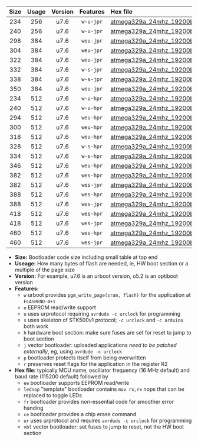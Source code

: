 |Size|Usage|Version|Features|Hex file|
|:-:|:-:|:-:|:-:|:--|
|234|256|u7.6|`w-u-jpr`|[atmega329a_24mhz_19200bps_ur_vbl.hex](https://raw.githubusercontent.com/stefanrueger/urboot/main/atmega329a_24mhz_19200bps_ur_vbl.hex)|
|240|256|u7.6|`w-u-jpr`|[atmega329a_24mhz_19200bps_lednop_ur_vbl.hex](https://raw.githubusercontent.com/stefanrueger/urboot/main/atmega329a_24mhz_19200bps_lednop_ur_vbl.hex)|
|298|384|u7.6|`weu-jpr`|[atmega329a_24mhz_19200bps_ee_ur_vbl.hex](https://raw.githubusercontent.com/stefanrueger/urboot/main/atmega329a_24mhz_19200bps_ee_ur_vbl.hex)|
|304|384|u7.6|`weu-jpr`|[atmega329a_24mhz_19200bps_ee_lednop_ur_vbl.hex](https://raw.githubusercontent.com/stefanrueger/urboot/main/atmega329a_24mhz_19200bps_ee_lednop_ur_vbl.hex)|
|322|384|u7.6|`weu-jpr`|[atmega329a_24mhz_19200bps_ee_lednop_fr_ur_vbl.hex](https://raw.githubusercontent.com/stefanrueger/urboot/main/atmega329a_24mhz_19200bps_ee_lednop_fr_ur_vbl.hex)|
|332|384|u7.6|`w-s-jpr`|[atmega329a_24mhz_19200bps_vbl.hex](https://raw.githubusercontent.com/stefanrueger/urboot/main/atmega329a_24mhz_19200bps_vbl.hex)|
|338|384|u7.6|`w-s-jpr`|[atmega329a_24mhz_19200bps_lednop_vbl.hex](https://raw.githubusercontent.com/stefanrueger/urboot/main/atmega329a_24mhz_19200bps_lednop_vbl.hex)|
|350|384|u7.6|`weu-jpr`|[atmega329a_24mhz_19200bps_ee_lednop_fr_ce_ur_vbl.hex](https://raw.githubusercontent.com/stefanrueger/urboot/main/atmega329a_24mhz_19200bps_ee_lednop_fr_ce_ur_vbl.hex)|
|234|512|u7.6|`w-u-hpr`|[atmega329a_24mhz_19200bps_ur.hex](https://raw.githubusercontent.com/stefanrueger/urboot/main/atmega329a_24mhz_19200bps_ur.hex)|
|240|512|u7.6|`w-u-hpr`|[atmega329a_24mhz_19200bps_lednop_ur.hex](https://raw.githubusercontent.com/stefanrueger/urboot/main/atmega329a_24mhz_19200bps_lednop_ur.hex)|
|294|512|u7.6|`weu-hpr`|[atmega329a_24mhz_19200bps_ee_ur.hex](https://raw.githubusercontent.com/stefanrueger/urboot/main/atmega329a_24mhz_19200bps_ee_ur.hex)|
|300|512|u7.6|`weu-hpr`|[atmega329a_24mhz_19200bps_ee_lednop_ur.hex](https://raw.githubusercontent.com/stefanrueger/urboot/main/atmega329a_24mhz_19200bps_ee_lednop_ur.hex)|
|318|512|u7.6|`weu-hpr`|[atmega329a_24mhz_19200bps_ee_lednop_fr_ur.hex](https://raw.githubusercontent.com/stefanrueger/urboot/main/atmega329a_24mhz_19200bps_ee_lednop_fr_ur.hex)|
|328|512|u7.6|`w-s-hpr`|[atmega329a_24mhz_19200bps.hex](https://raw.githubusercontent.com/stefanrueger/urboot/main/atmega329a_24mhz_19200bps.hex)|
|334|512|u7.6|`w-s-hpr`|[atmega329a_24mhz_19200bps_lednop.hex](https://raw.githubusercontent.com/stefanrueger/urboot/main/atmega329a_24mhz_19200bps_lednop.hex)|
|346|512|u7.6|`weu-hpr`|[atmega329a_24mhz_19200bps_ee_lednop_fr_ce_ur.hex](https://raw.githubusercontent.com/stefanrueger/urboot/main/atmega329a_24mhz_19200bps_ee_lednop_fr_ce_ur.hex)|
|382|512|u7.6|`wes-hpr`|[atmega329a_24mhz_19200bps_ee.hex](https://raw.githubusercontent.com/stefanrueger/urboot/main/atmega329a_24mhz_19200bps_ee.hex)|
|382|512|u7.6|`wes-jpr`|[atmega329a_24mhz_19200bps_ee_vbl.hex](https://raw.githubusercontent.com/stefanrueger/urboot/main/atmega329a_24mhz_19200bps_ee_vbl.hex)|
|388|512|u7.6|`wes-hpr`|[atmega329a_24mhz_19200bps_ee_lednop.hex](https://raw.githubusercontent.com/stefanrueger/urboot/main/atmega329a_24mhz_19200bps_ee_lednop.hex)|
|388|512|u7.6|`wes-jpr`|[atmega329a_24mhz_19200bps_ee_lednop_vbl.hex](https://raw.githubusercontent.com/stefanrueger/urboot/main/atmega329a_24mhz_19200bps_ee_lednop_vbl.hex)|
|418|512|u7.6|`wes-hpr`|[atmega329a_24mhz_19200bps_ee_lednop_fr.hex](https://raw.githubusercontent.com/stefanrueger/urboot/main/atmega329a_24mhz_19200bps_ee_lednop_fr.hex)|
|418|512|u7.6|`wes-jpr`|[atmega329a_24mhz_19200bps_ee_lednop_fr_vbl.hex](https://raw.githubusercontent.com/stefanrueger/urboot/main/atmega329a_24mhz_19200bps_ee_lednop_fr_vbl.hex)|
|460|512|u7.6|`wes-hpr`|[atmega329a_24mhz_19200bps_ee_lednop_fr_ce.hex](https://raw.githubusercontent.com/stefanrueger/urboot/main/atmega329a_24mhz_19200bps_ee_lednop_fr_ce.hex)|
|460|512|u7.6|`wes-jpr`|[atmega329a_24mhz_19200bps_ee_lednop_fr_ce_vbl.hex](https://raw.githubusercontent.com/stefanrueger/urboot/main/atmega329a_24mhz_19200bps_ee_lednop_fr_ce_vbl.hex)|

- **Size:** Bootloader code size including small table at top end
- **Useage:** How many bytes of flash are needed, ie, HW boot section or a multiple of the page size
- **Version:** For example, u7.6 is an urboot version, o5.2 is an optiboot version
- **Features:**
  + `w` urboot provides `pgm_write_page(sram, flash)` for the application at `FLASHEND-4+1`
  + `e` EEPROM read/write support
  + `u` uses urprotocol requiring `avrdude -c urclock` for programming
  + `s` uses skeleton of STK500v1 protocol; `-c urclock` and `-c arduino` both work
  + `h` hardware boot section: make sure fuses are set for reset to jump to boot section
  + `j` vector bootloader: uploaded applications *need to be patched externally*, eg, using `avrdude -c urclock`
  + `p` bootloader protects itself from being overwritten
  + `r` preserves reset flags for the application in the register R2
- **Hex file:** typically MCU name, oscillator frequency (16 MHz default) and baud rate (115200 default) followed by
  + `ee` bootloader supports EEPROM read/write
  + `lednop` "template" bootloader contains `mov rx,rx` nops that can be replaced to toggle LEDs
  + `fr` bootloader provides non-essential code for smoother error handing
  + `ce` bootloader provides a chip erase command
  + `ur` uses urprotocol and requires `avrdude -c urclock` for programming
  + `vbl` vector bootloader: set fuses to jump to reset, not the HW boot section
